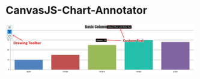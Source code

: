 # CanvasJS-Chart-Annotator
![Basic Info](https://raw.githubusercontent.com/vishwas-r/CanvasJS-Chart-Annotator/main/screenshots/info.jpg)
